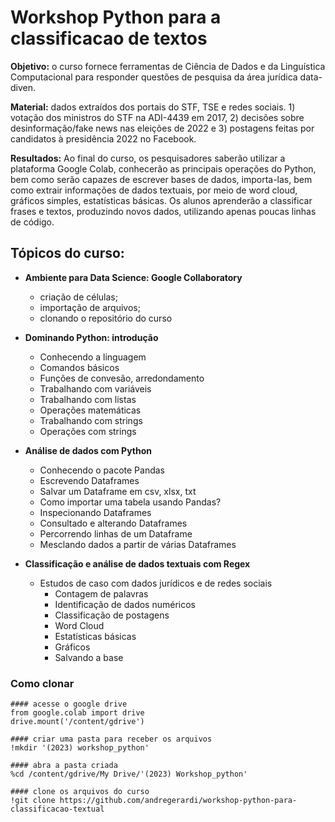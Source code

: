 # Workshop Python para a classificacao de textos

**Objetivo:** o curso fornece ferramentas de Ciência de Dados e da Linguística Computacional para responder questões de pesquisa da área jurídica data-diven. 

**Material:** dados extraídos dos portais do STF, TSE e redes sociais. 1) votação dos ministros do STF na ADI-4439 em 2017, 2) decisões sobre desinformação/fake news nas eleições de 2022 e 3) postagens feitas por candidatos à presidência 2022 no Facebook. 

**Resultados:** Ao final do curso, os pesquisadores saberão utilizar a plataforma Google Colab, conhecerão as principais operações do Python, bem como serão capazes de escrever bases de dados, importa-las, bem como extrair informações de dados textuais, por meio de word cloud, gráficos simples, estatísticas básicas. Os alunos aprenderão a classificar frases e textos, produzindo novos dados, utilizando apenas poucas linhas de código.

## Tópicos do curso:

* <b>Ambiente para Data Science: Google Collaboratory</b>
    * criação de células;
    * importação de arquivos;
    * clonando o repositório do curso

* <b>Dominando Python: introdução</b>
    * Conhecendo a linguagem 
    * Comandos básicos
    * Funções de convesão, arredondamento
    * Trabalhando com variáveis
    * Trabalhando com listas
    * Operações matemáticas
    * Trabalhando com strings
    * Operações com strings

* <b>Análise de dados com Python</b>
    * Conhecendo o pacote Pandas
    * Escrevendo Dataframes
    * Salvar um Dataframe em csv, xlsx, txt
    * Como importar uma tabela usando Pandas?
    * Inspecionando Dataframes
    * Consultado e alterando Dataframes
    * Percorrendo linhas de um Dataframe
    * Mesclando dados a partir de várias Dataframes

* <b>Classificação e análise de dados textuais com Regex</b>
    * Estudos de caso com dados jurídicos e de redes sociais
        * Contagem de palavras
        * Identificação de dados numéricos
        * Classificação de postagens
        * Word Cloud
        * Estatísticas básicas
        * Gráficos
        * Salvando a base
        
### Como clonar

```
#### acesse o google drive
from google.colab import drive
drive.mount('/content/gdrive')

#### criar uma pasta para receber os arquivos
!mkdir '(2023) workshop_python'

#### abra a pasta criada
%cd /content/gdrive/My Drive/'(2023) Workshop_python'

#### clone os arquivos do curso
!git clone https://github.com/andregerardi/workshop-python-para-classificacao-textual
```

